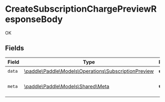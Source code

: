 # CreateSubscriptionChargePreviewResponseBody

OK


## Fields

| Field                                                                                                  | Type                                                                                                   | Required                                                                                               | Description                                                                                            |
| ------------------------------------------------------------------------------------------------------ | ------------------------------------------------------------------------------------------------------ | ------------------------------------------------------------------------------------------------------ | ------------------------------------------------------------------------------------------------------ |
| `data`                                                                                                 | [\paddle\Paddle\Models\Operations\SubscriptionPreview](../../Models/Operations/SubscriptionPreview.md) | :heavy_check_mark:                                                                                     | N/A                                                                                                    |
| `meta`                                                                                                 | [\paddle\Paddle\Models\Shared\Meta](../../Models/Shared/Meta.md)                                       | :heavy_check_mark:                                                                                     | Information about this response.                                                                       |